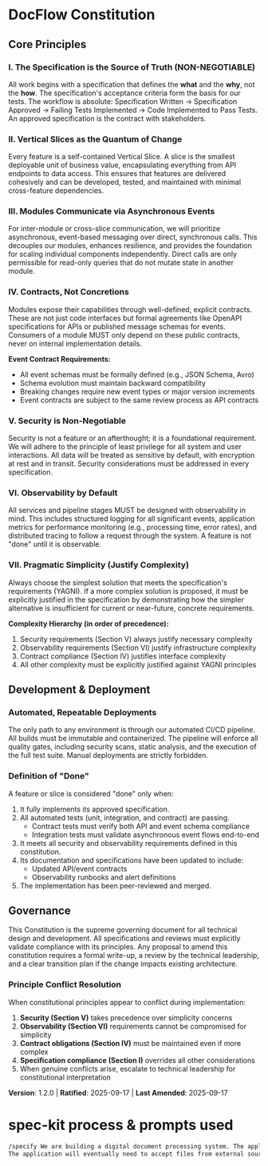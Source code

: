 # DocFlow Constitution

## Core Principles

### I. The Specification is the Source of Truth (NON-NEGOTIABLE)
All work begins with a specification that defines the **what** and the **why**, not the **how**. The specification's acceptance criteria form the basis for our tests. The workflow is absolute: Specification Written → Specification Approved → Failing Tests Implemented → Code Implemented to Pass Tests. An approved specification is the contract with stakeholders.

### II. Vertical Slices as the Quantum of Change
Every feature is a self-contained Vertical Slice. A slice is the smallest deployable unit of business value, encapsulating everything from API endpoints to data access. This ensures that features are delivered cohesively and can be developed, tested, and maintained with minimal cross-feature dependencies.

### III. Modules Communicate via Asynchronous Events
For inter-module or cross-slice communication, we will prioritize asynchronous, event-based messaging over direct, synchronous calls. This decouples our modules, enhances resilience, and provides the foundation for scaling individual components independently. Direct calls are only permissible for read-only queries that do not mutate state in another module.

### IV. Contracts, Not Concretions
Modules expose their capabilities through well-defined, explicit contracts. These are not just code interfaces but formal agreements like OpenAPI specifications for APIs or published message schemas for events. Consumers of a module MUST only depend on these public contracts, never on internal implementation details.

**Event Contract Requirements:**
- All event schemas must be formally defined (e.g., JSON Schema, Avro)
- Schema evolution must maintain backward compatibility
- Breaking changes require new event types or major version increments
- Event contracts are subject to the same review process as API contracts

### V. Security is Non-Negotiable
Security is not a feature or an afterthought; it is a foundational requirement. We will adhere to the principle of least privilege for all system and user interactions. All data will be treated as sensitive by default, with encryption at rest and in transit. Security considerations must be addressed in every specification.

### VI. Observability by Default
All services and pipeline stages MUST be designed with observability in mind. This includes structured logging for all significant events, application metrics for performance monitoring (e.g., processing time, error rates), and distributed tracing to follow a request through the system. A feature is not "done" until it is observable.

### VII. Pragmatic Simplicity (Justify Complexity)
Always choose the simplest solution that meets the specification's requirements (YAGNI). If a more complex solution is proposed, it must be explicitly justified in the specification by demonstrating how the simpler alternative is insufficient for current or near-future, concrete requirements.

**Complexity Hierarchy (in order of precedence):**
1. Security requirements (Section V) always justify necessary complexity
2. Observability requirements (Section VI) justify infrastructure complexity
3. Contract compliance (Section IV) justifies interface complexity
4. All other complexity must be explicitly justified against YAGNI principles

## Development & Deployment

### Automated, Repeatable Deployments
The only path to any environment is through our automated CI/CD pipeline. All builds must be immutable and containerized. The pipeline will enforce all quality gates, including security scans, static analysis, and the execution of the full test suite. Manual deployments are strictly forbidden.

### Definition of "Done"
A feature or slice is considered "done" only when:
1.  It fully implements its approved specification.
2.  All automated tests (unit, integration, and contract) are passing.
    - Contract tests must verify both API and event schema compliance
    - Integration tests must validate asynchronous event flows end-to-end
3.  It meets all security and observability requirements defined in this constitution.
4.  Its documentation and specifications have been updated to include:
    - Updated API/event contracts
    - Observability runbooks and alert definitions
5.  The implementation has been peer-reviewed and merged.

## Governance

This Constitution is the supreme governing document for all technical design and development. All specifications and reviews must explicitly validate compliance with its principles. Any proposal to amend this constitution requires a formal write-up, a review by the technical leadership, and a clear transition plan if the change impacts existing architecture.

### Principle Conflict Resolution
When constitutional principles appear to conflict during implementation:
1. **Security (Section V)** takes precedence over simplicity concerns
2. **Observability (Section VI)** requirements cannot be compromised for simplicity
3. **Contract obligations (Section IV)** must be maintained even if more complex
4. **Specification compliance (Section I)** overrides all other considerations
5. When genuine conflicts arise, escalate to technical leadership for constitutional interpretation

**Version**: 1.2.0 | **Ratified**: 2025-09-17 | **Last Amended**: 2025-09-17

# spec-kit process & prompts used

```bash
/specify We are building a digital document processing system. The application will consist of an API, Database and a user portal (SPA). All of the business logic will be handled by the API. The SPA will surface the following to the system users: User management,Upload Files,Manage Files,View/Share Files.
The application will eventually need to accept files from external sources to allow flexibility. Users could potentially email a document to our system or securely upload via FTP. Once a file is obtained by the document processing system it will be processed. There will be a default processing pipeline to begin with. It will be mult-stage and some stages will be long running. Some multi-stage pipelines may require user interaction in the middle of the otherwise automated processing pipeline.
```

